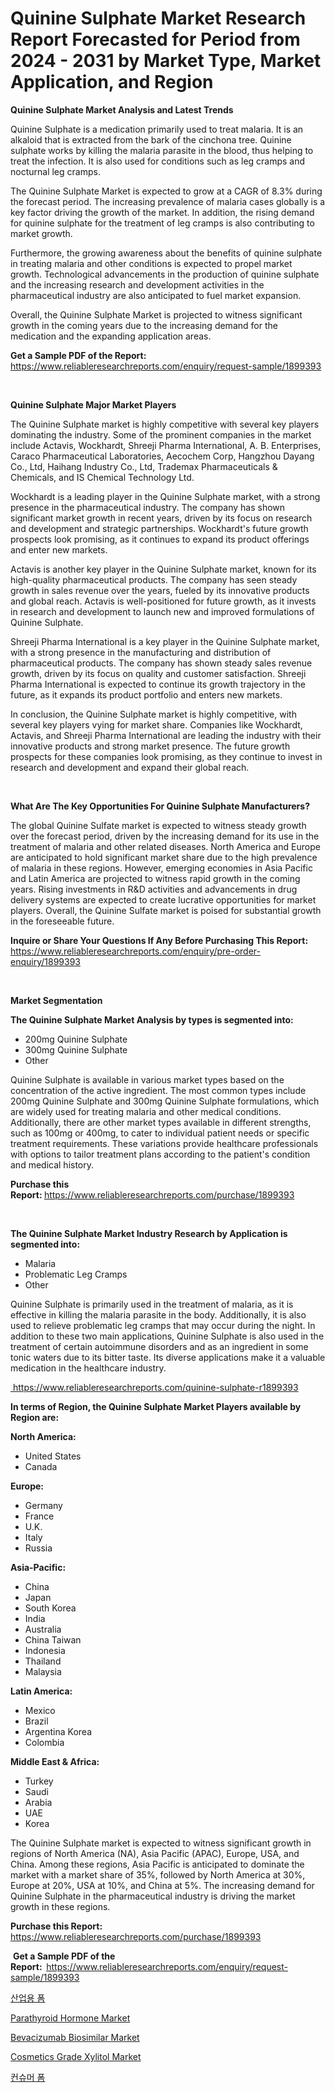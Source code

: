 <p><h1>Quinine Sulphate Market Research Report Forecasted for Period from 2024 -  2031 by Market Type, Market Application, and Region</h1></p><p><strong>Quinine Sulphate Market Analysis and Latest Trends</strong></p>
<p><p>Quinine Sulphate is a medication primarily used to treat malaria. It is an alkaloid that is extracted from the bark of the cinchona tree. Quinine sulphate works by killing the malaria parasite in the blood, thus helping to treat the infection. It is also used for conditions such as leg cramps and nocturnal leg cramps.</p><p>The Quinine Sulphate Market is expected to grow at a CAGR of 8.3% during the forecast period. The increasing prevalence of malaria cases globally is a key factor driving the growth of the market. In addition, the rising demand for quinine sulphate for the treatment of leg cramps is also contributing to market growth.</p><p>Furthermore, the growing awareness about the benefits of quinine sulphate in treating malaria and other conditions is expected to propel market growth. Technological advancements in the production of quinine sulphate and the increasing research and development activities in the pharmaceutical industry are also anticipated to fuel market expansion.</p><p>Overall, the Quinine Sulphate Market is projected to witness significant growth in the coming years due to the increasing demand for the medication and the expanding application areas.</p></p>
<p><strong>Get a Sample PDF of the Report:&nbsp;</strong> <a href="https://www.reliableresearchreports.com/enquiry/request-sample/1899393">https://www.reliableresearchreports.com/enquiry/request-sample/1899393</a></p>
<p>&nbsp;</p>
<p><strong>Quinine Sulphate Major Market Players</strong></p>
<p><p>The Quinine Sulphate market is highly competitive with several key players dominating the industry. Some of the prominent companies in the market include Actavis, Wockhardt, Shreeji Pharma International, A. B. Enterprises, Caraco Pharmaceutical Laboratories, Aecochem Corp, Hangzhou Dayang Co., Ltd, Haihang Industry Co., Ltd, Trademax Pharmaceuticals & Chemicals, and IS Chemical Technology Ltd.</p><p>Wockhardt is a leading player in the Quinine Sulphate market, with a strong presence in the pharmaceutical industry. The company has shown significant market growth in recent years, driven by its focus on research and development and strategic partnerships. Wockhardt's future growth prospects look promising, as it continues to expand its product offerings and enter new markets.</p><p>Actavis is another key player in the Quinine Sulphate market, known for its high-quality pharmaceutical products. The company has seen steady growth in sales revenue over the years, fueled by its innovative products and global reach. Actavis is well-positioned for future growth, as it invests in research and development to launch new and improved formulations of Quinine Sulphate.</p><p>Shreeji Pharma International is a key player in the Quinine Sulphate market, with a strong presence in the manufacturing and distribution of pharmaceutical products. The company has shown steady sales revenue growth, driven by its focus on quality and customer satisfaction. Shreeji Pharma International is expected to continue its growth trajectory in the future, as it expands its product portfolio and enters new markets.</p><p>In conclusion, the Quinine Sulphate market is highly competitive, with several key players vying for market share. Companies like Wockhardt, Actavis, and Shreeji Pharma International are leading the industry with their innovative products and strong market presence. The future growth prospects for these companies look promising, as they continue to invest in research and development and expand their global reach.</p></p>
<p>&nbsp;</p>
<p><strong>What Are The Key Opportunities For Quinine Sulphate Manufacturers?</strong></p>
<p><p>The global Quinine Sulfate market is expected to witness steady growth over the forecast period, driven by the increasing demand for its use in the treatment of malaria and other related diseases. North America and Europe are anticipated to hold significant market share due to the high prevalence of malaria in these regions. However, emerging economies in Asia Pacific and Latin America are projected to witness rapid growth in the coming years. Rising investments in R&D activities and advancements in drug delivery systems are expected to create lucrative opportunities for market players. Overall, the Quinine Sulfate market is poised for substantial growth in the foreseeable future.</p></p>
<p><strong>Inquire or Share Your Questions If Any Before Purchasing This Report:</strong> <a href="https://www.reliableresearchreports.com/enquiry/pre-order-enquiry/1899393">https://www.reliableresearchreports.com/enquiry/pre-order-enquiry/1899393</a></p>
<p>&nbsp;</p>
<p><strong>Market Segmentation</strong></p>
<p><strong>The Quinine Sulphate Market Analysis by types is segmented into:</strong></p>
<p><ul><li>200mg Quinine Sulphate</li><li>300mg Quinine Sulphate</li><li>Other</li></ul></p>
<p><p>Quinine Sulphate is available in various market types based on the concentration of the active ingredient. The most common types include 200mg Quinine Sulphate and 300mg Quinine Sulphate formulations, which are widely used for treating malaria and other medical conditions. Additionally, there are other market types available in different strengths, such as 100mg or 400mg, to cater to individual patient needs or specific treatment requirements. These variations provide healthcare professionals with options to tailor treatment plans according to the patient's condition and medical history.</p></p>
<p><strong>Purchase this Report:&nbsp;</strong><a href="https://www.reliableresearchreports.com/purchase/1899393">https://www.reliableresearchreports.com/purchase/1899393</a></p>
<p>&nbsp;</p>
<p><strong>The Quinine Sulphate Market Industry Research by Application is segmented into:</strong></p>
<p><ul><li>Malaria</li><li>Problematic Leg Cramps</li><li>Other</li></ul></p>
<p><p>Quinine Sulphate is primarily used in the treatment of malaria, as it is effective in killing the malaria parasite in the body. Additionally, it is also used to relieve problematic leg cramps that may occur during the night. In addition to these two main applications, Quinine Sulphate is also used in the treatment of certain autoimmune disorders and as an ingredient in some tonic waters due to its bitter taste. Its diverse applications make it a valuable medication in the healthcare industry.</p></p>
<p><a href="https://www.reliableresearchreports.com/quinine-sulphate-r1899393">&nbsp;https://www.reliableresearchreports.com/quinine-sulphate-r1899393</a></p>
<p><strong>In terms of Region, the Quinine Sulphate Market Players available by Region are:</strong></p>
<p>
    <p> <strong> North America: </strong>
        <ul>
            <li>United States</li>
            <li>Canada</li>
        </ul>
        </p> 
    <p> <strong> Europe: </strong>
        <ul>
            <li>Germany</li>
            <li>France</li>
            <li>U.K.</li>
            <li>Italy</li>
            <li>Russia</li>
        </ul>
        </p> 
    <p> <strong> Asia-Pacific: </strong>
        <ul>
            <li>China</li>
            <li>Japan</li>
            <li>South Korea</li>
            <li>India</li>
            <li>Australia</li>
            <li>China Taiwan</li>
            <li>Indonesia</li>
            <li>Thailand</li>
            <li>Malaysia</li>
        </ul>
        </p> 
    <p> <strong> Latin America: </strong>
        <ul>
            <li>Mexico</li>
            <li>Brazil</li>
            <li>Argentina Korea</li>
            <li>Colombia</li>
        </ul>
        </p> 
    <p> <strong> Middle East & Africa: </strong>
        <ul>
            <li>Turkey</li>
            <li>Saudi</li>
            <li>Arabia</li>
            <li>UAE</li>
            <li>Korea</li>
        </ul>
    </p>
    </p>
<p><p>The Quinine Sulphate market is expected to witness significant growth in regions of North America (NA), Asia Pacific (APAC), Europe, USA, and China. Among these regions, Asia Pacific is anticipated to dominate the market with a market share of 35%, followed by North America at 30%, Europe at 20%, USA at 10%, and China at 5%. The increasing demand for Quinine Sulphate in the pharmaceutical industry is driving the market growth in these regions.</p></p>
<p><strong>Purchase this Report: </strong><a href="https://www.reliableresearchreports.com/purchase/1899393">https://www.reliableresearchreports.com/purchase/1899393</a></p>
<p>&nbsp;<strong>Get a Sample PDF of the Report:&nbsp;&nbsp;</strong><a href="https://www.reliableresearchreports.com/enquiry/request-sample/1899393">https://www.reliableresearchreports.com/enquiry/request-sample/1899393</a></p>
<p><strong></strong></p>
<p><p><a href="https://github.com/TitusBoyer1/Market-Research-Report-List-1/blob/main/718811657072.md">산업용 폼</a></p><p><a href="https://github.com/Alonsoolds3wq1d81czn8rbol/Market-Research-Report-List-2/blob/main/parathyroid-hormone-market.md">Parathyroid Hormone Market</a></p><p><a href="https://github.com/yemakinde/Market-Research-Report-List-2/blob/main/bevacizumab-biosimilar-market.md">Bevacizumab Biosimilar Market</a></p><p><a href="https://issuu.com/reportprime-2/docs/cosmetics-grade-xylitol-market-size-2030.pptx">Cosmetics Grade Xylitol Market</a></p><p><a href="https://github.com/iansanftyord09878/Market-Research-Report-List-1/blob/main/517323357071.md">컨슈머 폼</a></p></p>